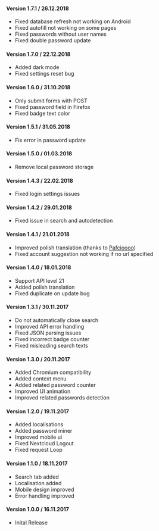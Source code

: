 #### Version 1.7.1 / 26.12.2018
- Fixed database refresh not working on Android
- Fixed autofill not working on some pages
- Fixed passwords without user names
- Fixed double password update

#### Version 1.7.0 / 22.12.2018
- Added dark mode
- Fixed settings reset bug

#### Version 1.6.0 / 31.10.2018
- Only submit forms with POST
- Fixed password field in Firefox
- Fixed badge text color

#### Version 1.5.1 / 31.05.2018
- Fix error in password update

#### Version 1.5.0 / 01.03.2018
- Remove local password storage

#### Version 1.4.3 / 22.02.2018
- Fixed login settings issues

#### Version 1.4.2 / 29.01.2018
- Fixed issue in search and autodetection

#### Version 1.4.1 / 21.01.2018
- Improved polish translation (thanks to [Pafcioooo](https://github.com/pafcioooo))
- Fixed account suggestion not working if no url specified

#### Version 1.4.0 / 18.01.2018
- Support API level 21 
- Added polish translation
- Fixed duplicate on update bug

#### Version 1.3.1 / 30.11.2017
- Do not automatically close search
- Improved API error handling
- Fixed JSON parsing issues
- Fixed incorrect badge counter
- Fixed misleading search texts

#### Version 1.3.0 / 20.11.2017
- Added Chromium compatibility
- Added context menu
- Added related password counter
- Improved UI animation
- Improved related passwords detection

#### Version 1.2.0 / 19.11.2017
- Added localisations
- Added password miner
- Improved mobile ui
- Fixed Nextcloud Logout
- Fixed request Loop

#### Version 1.1.0 / 18.11.2017
- Search tab added
- Localisation added
- Mobile design improved
- Error handling improved

#### Version 1.0.0 / 16.11.2017
- Inital Release